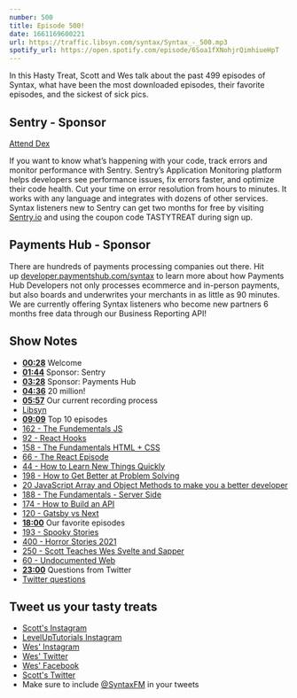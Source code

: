 ```yaml
---
number: 500
title: Episode 500!
date: 1661169600221
url: https://traffic.libsyn.com/syntax/Syntax_-_500.mp3
spotify_url: https://open.spotify.com/episode/6Soa1fXNohjrQimhiueHpT
---
```


In this Hasty Treat, Scott and Wes talk about the past 499 episodes of Syntax, what have been the most downloaded episodes, their favorite episodes, and the sickest of sick pics.

## Sentry - Sponsor

[Attend Dex](https://bit.ly/syntax-fm)

If you want to know what’s happening with your code, track errors and monitor performance with Sentry. Sentry’s Application Monitoring platform helps developers see performance issues, fix errors faster, and optimize their code health. Cut your time on error resolution from hours to minutes. It works with any language and integrates with dozens of other services. Syntax listeners new to Sentry can get two months for  free by visiting [Sentry.io](https://sentry.io) and using the coupon code TASTYTREAT during sign up.

## Payments Hub - Sponsor

There are hundreds of payments processing companies out there. Hit up [developer.paymentshub.com/syntax](https://developer.paymentshub.com/syntax) to learn more about how Payments Hub Developers not only processes ecommerce and in-person payments, but also boards and underwrites your merchants in as little as 90 minutes. We are currently offering Syntax listeners who become new partners 6 months free data through our Business Reporting API!

## Show Notes

* **[00:28](#t=00:28)** Welcome
* **[01:44](#t=01:44)** Sponsor: Sentry
* **[03:28](#t=03:28)** Sponsor: Payments Hub
* **[04:36](#t=04:36)** 20 million!
* **[05:57](#t=05:57)** Our current recording process
* [Libsyn](https://www.libsyn.com)
* **[09:09](#t=09:09)** Top 10 episodes
* [162 - The Fundementals JS](https://syntax.fm/show/162/the-fundamentals-js)
* [92 - React Hooks](https://syntax.fm/show/092/react-hooks)
* [158 - The Fundamentals HTML + CSS](https://syntax.fm/show/158/the-fundamentals-html-css)
* [66 - The React Episode](https://syntax.fm/show/066/the-react-episode)
* [44 - How to Learn New Things Quickly](https://syntax.fm/show/044/how-to-learn-new-things-quickly)
* [198 - How to Get Better at Problem Solving](https://syntax.fm/show/198/how-to-get-better-at-problem-solving)
* [20 JavaScript Array and Object Methods to make you a better developer](https://syntax.fm/show/043/20-javascript-array-and-object-methods-to-make-you-a-better-developer)
* [188 - The Fundamentals - Server Side](https://syntax.fm/show/188/the-fundamentals-server-side)
* [174 - How to Build an API](https://syntax.fm/show/174/how-to-build-an-api)
* [120 - Gatsby vs Next](https://syntax.fm/show/120/gatsby-vs-next)
* **[18:00](#t=18:00)** Our favorite episodes
* [193 - Spooky Stories](https://syntax.fm/show/193/hasty-treat-spooky-stories)
* [400 - Horror Stories 2021](https://syntax.fm/show/400/horror-web-dev-stories-2021)
* [250 - Scott Teaches Wes Svelte and Sapper](https://syntax.fm/show/250/scott-teaches-wes-svelte-and-sapper)
* [60 - Undocumented Web](https://syntax.fm/show/060/the-undocumented-web-scraping-private-apis-proxies-and-alternative-solutions)
* **[23:00](#t=23:00)** Questions from Twitter
* [Twitter questions](https://twitter.com/wesbos/status/1559195351319543809)

## Tweet us your tasty treats

* [Scott's Instagram](https://www.instagram.com/stolinski/)
* [LevelUpTutorials Instagram](https://www.instagram.com/LevelUpTutorials/)
* [Wes' Instagram](https://www.instagram.com/wesbos/)
* [Wes' Twitter](https://twitter.com/wesbos)
* [Wes' Facebook](https://www.facebook.com/wesbos.developer)
* [Scott's Twitter](https://twitter.com/stolinski)
* Make sure to include [@SyntaxFM](https://twitter.com/SyntaxFM) in your tweets
